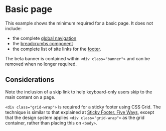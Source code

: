 # Basic page

This example shows the minimum required for a basic page. It does not include:

- the complete [global navigation](../components/navigation.md)
- the [breadcrumbs component](../components/breadcrumbs.md)
- the complete list of site links for the [footer](../components/footer.md).
  
The beta banner is contained within `<div class="banner">` and can be removed when no longer required.

<example title="Basic page" src="example-pages/basic-page.html.twig" standalone />

## Considerations

Note the inclusion of a skip link to help keyboard-only users skip to the main content on a page.

`<div class="grid-wrap">` is required for a sticky footer using CSS Grid. The technique is similar to that explained at [Sticky Footer, Five Ways](https://css-tricks.com/couple-takes-sticky-footer/#there-is-grid), except that the design system applies `<div class="grid-wrap">` as the grid container, rather than placing this on `<body>`.